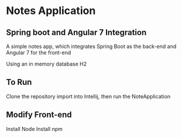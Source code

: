 # Notes Application

## Spring boot and Angular 7 Integration

A simple notes app, which integrates Spring Boot as the back-end and Angular 7 for the front-end

Using an in memory database H2 

## To Run

Clone the repository import into Intellij, then run the NoteApplication

## Modify Front-end

Install Node
Install npm 